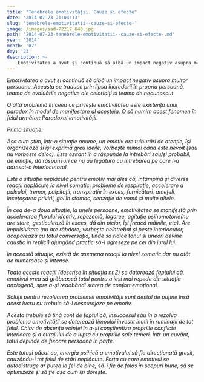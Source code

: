 ```yaml
---
title: "Tenebrele emotivității. Cauze și efecte"
date: '2014-07-23 21:04:13'
slug: 'tenebrele-emotivitatii--cauze-si-efecte-'
image: /images/sad-72217_640.jpg
path: '2014-07-23-tenebrele-emotivitatii--cauze-si-efecte-.md'
year: '2014'
month: '07'
day: '23'
description: >-
    Emotivitatea a avut și continuă să aibă un impact negativ asupra multor persoane. Aceasta se traduce prin lipsa încrederii în propria persoană, teama de evaluările negative ale celorlalți și teama de 
---
```

<div class="kg-card-markdown"><p><em>Emotivitatea a avut și continuă să aibă un impact negativ asupra multor persoane. Aceasta</em><em> se traduce prin lipsa încrederii în propria persoană, teama de evaluările negative ale celorlalți și teama de necunoscut. </em></p>
<p><em>O altă problemă în ceea ce privește emotivitatea este existența unui paradox în modul de manifestare al acesteia. O să numim acest fenomen în felul următor: Paradoxul emotivității.</em></p>
<p><em>Prima situație.</em></p>
<p><em>Așa cum știm, într-o situație anume, un emotiv are tulburări de atenție, își organizează și își exprimă greu ideile, vorbește numai când este nevoit (sau nu vorbește deloc). Este ezitant în a răspunde la întrebări sau/și probabil, de emoție, dă răspunsuri ce nu au legătură cu întrebarea pe care i-a adresat-o interlocutorul. </em></p>
<p><em>Este o situație neplăcută pentru emotiv mai ales că, întâmpină și diverse reacții neplăcute la nivel somatic: probleme de respirație, accelerare a pulsului, tremor, palpitații, transpirație în exces, furnicături, amețeli, încețoșarea privirii, gol în stomac, senzație de vomă și multe altele.</em></p>
<p><em>În cea de-a doua situație, la unele persoane, emotivitatea se manifestă prin accelerarea fluxului ideativ, repezeală, logoree, agitație psihomotorie(nu are stare, gesticulează în exces, dă din picior, își freacă mâinile, etc). Are impulsivitate (nu are răbdare, vorbește neîntrebat și peste interlocutor, acaparează cu totul conversația, tinde să ridice tonul și uneori devine caustic în replici) ajungând practic să-i agreseze pe cei din jurul lui.</em></p>
<p><em>În această situație, există de asemena reacții la nivel somatic dar nu atât de numeroase și intense.</em></p>
<p><em>Toate aceste reacții (descrise în situația nr.2) se datorează faptului că, emotivul vrea să grăbească  totul pentru a ieși mai repede din situația anxiogenă, spre a-și redobândi starea de confort emoțional.</em></p>
<p><em>Soluții pentru rezolvarea problemei emotivității sunt destul de puține însă acest lucru nu trebuie să-l descurajeze pe emotiv. </em></p>
<p><em>Acesta trebuie să țină cont de faptul că, insuccesul său în a rezolva problema emotivității se datorează timpului investit inutil în ruminații de tot felul. Chiar de absența voinței în a-și conștientiza propriile conflicte interioare și a curajului de a lupta cu propriile sale temeri. Într-un cuvânt, totul depinde de fiecare persoană în parte.</em></p>
<p><em>Este totuși păcat ca, energia psihică a emotivului să fie direcționată greșit, cauzându-i tot felul de stări neplăcute. Forța cu care emotivul se autodistruge ar putea la fel de bine, să-i fie de folos în scopuri bune, să se optimizeze și să fie așa cum își dorește.</em></p>
<p><em> </em></p>
</div>
    